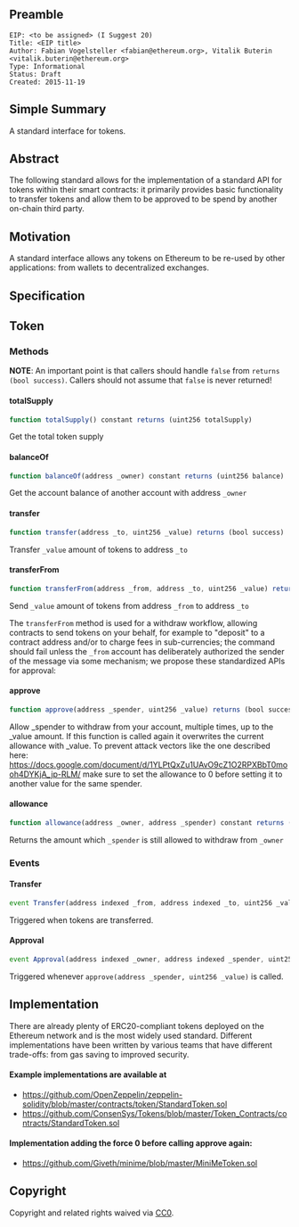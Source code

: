 ## Preamble

    EIP: <to be assigned> (I Suggest 20)
    Title: <EIP title>
    Author: Fabian Vogelsteller <fabian@ethereum.org>, Vitalik Buterin <vitalik.buterin@ethereum.org>
    Type: Informational
    Status: Draft
    Created: 2015-11-19


## Simple Summary

A standard interface for tokens.


## Abstract

The following standard allows for the implementation of a standard API for tokens within their smart contracts:
it primarily provides basic functionality to transfer tokens and allow them to be approved to be spend by another on-chain third party.


## Motivation

A standard interface allows any tokens on Ethereum to be re-used by other applications: from wallets to decentralized exchanges.


## Specification

## Token
### Methods

**NOTE**: An important point is that callers should handle `false` from `returns (bool success)`.  Callers should not assume that `false` is never returned!

#### totalSupply

``` js
function totalSupply() constant returns (uint256 totalSupply)
```

Get the total token supply


#### balanceOf

``` js
function balanceOf(address _owner) constant returns (uint256 balance)
```

Get the account balance of another account with address `_owner`


#### transfer

``` js
function transfer(address _to, uint256 _value) returns (bool success)
```

Transfer `_value` amount of tokens to address `_to`


#### transferFrom

``` js
function transferFrom(address _from, address _to, uint256 _value) returns (bool success)
```

Send `_value` amount of tokens from address `_from` to address `_to`

The `transferFrom` method is used for a withdraw workflow, allowing contracts to send tokens on your behalf, for example to "deposit" to a contract address and/or to charge fees in sub-currencies; the command should fail unless the `_from` account has deliberately authorized the sender of the message via some mechanism; we propose these standardized APIs for approval:


#### approve

``` js
function approve(address _spender, uint256 _value) returns (bool success)
```

Allow _spender to withdraw from your account, multiple times, up to the _value amount. If this function is called again it overwrites the current allowance with _value.
To prevent attack vectors like the one described here: https://docs.google.com/document/d/1YLPtQxZu1UAvO9cZ1O2RPXBbT0mooh4DYKjA_jp-RLM/
make sure to set the allowance to 0 before setting it to another value for the same spender.


#### allowance

``` js
function allowance(address _owner, address _spender) constant returns (uint256 remaining)
```

Returns the amount which `_spender` is still allowed to withdraw from `_owner`


### Events


#### Transfer

``` js
event Transfer(address indexed _from, address indexed _to, uint256 _value)
```

Triggered when tokens are transferred.


#### Approval

``` js
event Approval(address indexed _owner, address indexed _spender, uint256 _value)
```

Triggered whenever `approve(address _spender, uint256 _value)` is called.


## Implementation

There are already plenty of ERC20-compliant tokens deployed on the Ethereum network and is the most widely used standard.
Different implementations have been written by various teams that have different trade-offs: from gas saving to improved security.

#### Example implementations are available at
- https://github.com/OpenZeppelin/zeppelin-solidity/blob/master/contracts/token/StandardToken.sol
- https://github.com/ConsenSys/Tokens/blob/master/Token_Contracts/contracts/StandardToken.sol

#### Implementation adding the force 0 before calling approve again:
- https://github.com/Giveth/minime/blob/master/MiniMeToken.sol

## Copyright
Copyright and related rights waived via [CC0](https://creativecommons.org/publicdomain/zero/1.0/).
